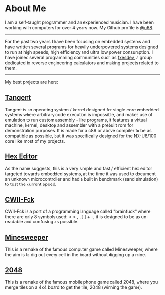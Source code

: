 # About Me
I am a self-taught programmer and an experienced musician.
I have been working with computers for over 4 years now.
My Github profile is [@u68](https://github.com/u68).

---
For the past two years I have been focusing on embedded systems and have written several programs for heavily underpowered systems designed to run at high speeds, high efficiency and ultra low power consumption.
I have joined several programming communities such as [fxesdev](https://github.com/fxesdev), a group dedicated to reverse engineering calculators and making projects related to them.

---
My best projects are here:

## [Tangent](https://github.com/u68/tangent)
Tangent is an operating system / kernel designed for single core embedded systems where arbitrary code execution is impossible, and makes use of emulation to run custom assembly - like programs, it features a virtual machine, kernel, desktop and assembler with a prebuilt rom for demonstration purposes.
It is made for a c89 or above compiler to be as compatible as possible, but it was specifically designed for the NX-U8/100 core like most of my projects.

## [Hex Editor](https://github.com/u68/hex-editor)
As the name suggests, this is a very simple and fast / efficient hex editor targeted towards embedded systems, at the time it was used to document an unknown microcontroller and had a built in benchmark (sand simulation) to test the current speed. 

## [CWII-Fck](https://github.com/fxesdev/cwii-fck)
CWII-Fck is a port of a programming language called "brainfuck" where there are only 8 symbols used: < > , . [ ] + -, it is designed to be as un-readable and confusing as possible.


## [Minesweeper](https://github.com/fxesdev/minesweeper)
This is a remake of the famous computer game called Minesweeper, where the aim is to dig out every cell in the board without digging up a mine.


## [2048](https://github.com/fxesdev/2048)
This is a remake of the famous mobile phone game called 2048, where you merge tiles on a 4x4 board to get the tile, 2048 (winning the game).
